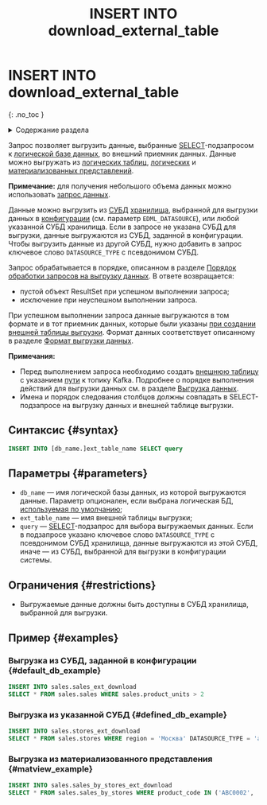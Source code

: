 ﻿---
layout: default
title: INSERT INTO download_external_table
nav_order: 27
parent: Запросы SQL+
grand_parent: Справочная информация
has_children: false
has_toc: false
---

# INSERT INTO download_external_table
{: .no_toc }

<details markdown="block">
  <summary>
    Содержание раздела
  </summary>
  {: .text-delta }
1. TOC
{:toc}
</details>

Запрос позволяет выгрузить данные, выбранные [SELECT](../SELECT/SELECT.md)-подзапросом 
к [логической базе данных](../../../overview/main_concepts/logical_db/logical_db.md), 
во внешний приемник данных. Данные можно выгружать из [логических таблиц](../../../overview/main_concepts/logical_table/logical_table.md), 
[логических](../../../overview/main_concepts/logical_view/logical_view.md) и 
[материализованных представлений](../../../overview/main_concepts/materialized_view/materialized_view.md).

**Примечание:** для получения небольшого объема данных можно использовать 
[запрос данных](../../../working_with_system/data_reading/data_reading.md).

Данные можно выгрузить из [СУБД](../../../introduction/supported_DBMS/supported_DBMS.md) [хранилища](../../../overview/main_concepts/main_concepts.md), 
выбранной для выгрузки данных в [конфигурации](../../../maintenance/configuration/configuration.md) (см. параметр 
`EDML_DATASOURCE`), или любой указанной СУБД хранилища. Если в запросе не указана СУБД для выгрузки, 
данные выгружаются из СУБД, заданной в конфигурации. Чтобы выгрузить данные из другой СУБД, нужно добавить 
в запрос ключевое слово `DATASOURCE_TYPE` с псевдонимом СУБД.

Запрос обрабатывается в порядке, описанном в разделе 
[Порядок обработки запросов на выгрузку данных](../../../overview/interactions/download_processing/download_processing.md).
В ответе возвращается:
*   пустой объект ResultSet при успешном выполнении запроса;
*   исключение при неуспешном выполнении запроса.

При успешном выполнении запроса данные выгружаются в том формате и в тот приемник данных, которые были указаны 
[при создании внешней таблицы выгрузки](../CREATE_DOWNLOAD_EXTERNAL_TABLE/CREATE_DOWNLOAD_EXTERNAL_TABLE.md). Формат 
данных соответствует описанному в разделе [Формат выгрузки данных](../../download_format/download_format.md).

**Примечания:**

*   Перед выполнением запроса необходимо создать [внешнюю таблицу](../../../overview/main_concepts/external_table/external_table.md) 
    с указанием [пути](../../path_to_kafka_topic/path_to_kafka_topic.md) 
    к топику Kafka. Подробнее о порядке выполнения действий для выгрузки данных см. в разделе 
    [Выгрузка данных](../../../working_with_system/data_download/data_download.md).
*   Имена и порядок следования столбцов должны совпадать в SELECT-подзапросе на выгрузку данных и 
    внешней таблице выгрузки.

## Синтаксис {#syntax}

```sql
INSERT INTO [db_name.]ext_table_name SELECT query
```

## Параметры {#parameters}

*   `db_name` — имя логической базы данных, из которой выгружаются данные. Параметр опционален, если выбрана 
    логическая БД, [используемая по умолчанию](../../../working_with_system/other_features/default_db_set-up/default_db_set-up.md);
*   `ext_table_name` — имя внешней таблицы выгрузки;
*   <a id="param_datasource_type"></a>`query` — [SELECT](../SELECT/SELECT.md)-подзапрос для выбора выгружаемых данных. Если в подзапросе указано ключевое 
    слово `DATASOURCE_TYPE` с псевдонимом СУБД хранилища, данные выгружаются из этой СУБД, иначе — из СУБД,
    выбранной для выгрузки в конфигурации системы.

## Ограничения {#restrictions}

*   Выгружаемые данные должны быть доступны в СУБД хранилища, выбранной для выгрузки.

## Пример {#examples}

### Выгрузка из СУБД, заданной в конфигурации {#default_db_example}

```sql
INSERT INTO sales.sales_ext_download
SELECT * FROM sales.sales WHERE sales.product_units > 2
```

### Выгрузка из указанной СУБД {#defined_db_example}

```sql
INSERT INTO sales.stores_ext_download 
SELECT * FROM sales.stores WHERE region = 'Москва' DATASOURCE_TYPE = 'adqm'
```

### Выгрузка из материализованного представления {#matview_example}

```sql
INSERT INTO sales.sales_by_stores_ext_download
SELECT * FROM sales.sales_by_stores WHERE product_code IN ('ABC0002', 'ABC0003', 'ABC0004')
```